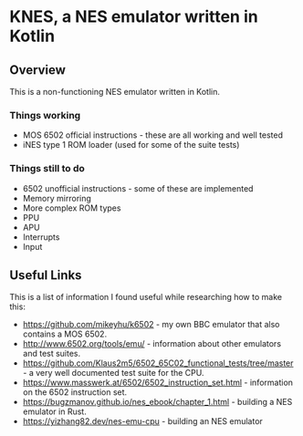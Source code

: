 # KNES, a NES emulator written in Kotlin

## Overview
This is a non-functioning NES emulator written in Kotlin.

### Things working
* MOS 6502 official instructions - these are all working and well tested
* iNES type 1 ROM loader (used for some of the suite tests)

### Things still to do
* 6502 unofficial instructions - some of these are implemented
* Memory mirroring
* More complex ROM types  
* PPU
* APU
* Interrupts
* Input

## Useful Links
This is a list of information I found useful while researching how to make this:
* https://github.com/mikeyhu/k6502 - my own BBC emulator that also contains a MOS 6502.
* http://www.6502.org/tools/emu/ - information about other emulators and test suites.
* https://github.com/Klaus2m5/6502_65C02_functional_tests/tree/master - a very well documented test suite for the CPU.
* https://www.masswerk.at/6502/6502_instruction_set.html - information on the 6502 instruction set.  
* https://bugzmanov.github.io/nes_ebook/chapter_1.html - building a NES emulator in Rust.
* https://yizhang82.dev/nes-emu-cpu - building an NES emulator

